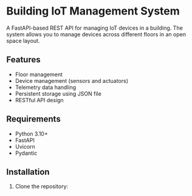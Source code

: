 # Building IoT Management System

A FastAPI-based REST API for managing IoT devices in a building. The system allows you to manage devices across different floors in an open space layout.

## Features

- Floor management
- Device management (sensors and actuators)
- Telemetry data handling
- Persistent storage using JSON file
- RESTful API design

## Requirements

- Python 3.10+
- FastAPI
- Uvicorn
- Pydantic

## Installation

1. Clone the repository:
